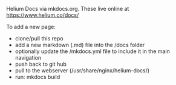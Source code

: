 Helium Docs via mkdocs.org. These live online at https://www.helium.co/docs/

To add a new page:

- clone/pull this repo
- add a new markdown (.md) file into the /docs folder
- optionally update the /mkdocs.yml file to include it in the main navigation
- push back to git hub
- pull to the webserver (/usr/share/nginx/helium-docs/)
- run: mkdocs build